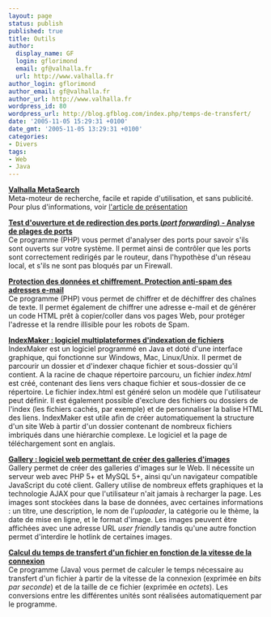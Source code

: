 ```yaml
---
layout: page
status: publish
published: true
title: Outils
author:
  display_name: GF
  login: gflorimond
  email: gf@valhalla.fr
  url: http://www.valhalla.fr
author_login: gflorimond
author_email: gf@valhalla.fr
author_url: http://www.valhalla.fr
wordpress_id: 80
wordpress_url: http://blog.gfblog.com/index.php/temps-de-transfert/
date: '2005-11-05 15:29:31 +0100'
date_gmt: '2005-11-05 13:29:31 +0100'
categories:
- Divers
tags:
- Web
- Java
---
```

<p><strong><a href="http://metasearch.valhalla.fr/">Valhalla MetaSearch</a></strong><br />Meta-moteur de recherche, facile et rapide d'utilisation, et sans publicité. Pour plus d'informations, voir <a href="http://www.valhalla.fr/2009/01/04/meta-recherche/">l'article de présentation</a></p>
<p><strong><a href="http://asgard.valhalla.fr/nat.php">Test d'ouverture et de redirection des ports (<i>port forwarding</i>) - Analyse de plages de ports</a></strong><br />
Ce programme (PHP) vous permet d'analyser des ports pour savoir s'ils sont ouverts sur votre système. Il permet ainsi de contrôler que les ports sont correctement redirigés par le routeur, dans l'hypothèse d'un réseau local, et s'ils ne sont pas bloqués par un Firewall.</p>
<p><strong><a href="http://asgard.valhalla.fr/rot.php">Protection des données et chiffrement. Protection anti-spam des adresses e-mail</a></strong><br />
Ce programme (PHP) vous permet de chiffrer et de déchiffrer des chaînes de texte. Il permet également de chiffrer une adresse e-mail et de générer un code HTML prêt à copier/coller dans vos pages Web, pour protéger l'adresse et la rendre illisible pour les robots de Spam.</p>
<p><strong><a href="http://asgard.valhalla.fr/indexmaker/">IndexMaker : logiciel multiplateformes d'indexation de fichiers</a></strong><br />
IndexMaker est un logiciel programmé en Java et doté d'une interface graphique, qui fonctionne sur Windows, Mac, Linux/Unix. Il permet de parcourir un dossier et d'indexer chaque fichier et sous-dossier qu'il contient. A la racine de chaque répertoire parcouru, un fichier <i>index.html</i> est créé, contenant des liens vers chaque fichier et sous-dossier de ce répertoire. Le fichier index.html est généré selon un modèle que l'utilisateur peut définir. Il est également possible d'exclure des fichiers ou dossiers de l'index (les fichiers cachés, par exemple) et de personnaliser la balise HTML des liens. IndexMaker est utile afin de créer automatiquement la structure d'un site Web à partir d'un dossier contenant de nombreux fichiers imbriqués dans une hiérarchie complexe. Le logiciel et la page de téléchargement sont en anglais.</p>
<p><strong><a href="http://asgard.valhalla.fr/gallery/">Gallery : logiciel web permettant de créer des galleries d'images</a></strong><br />
Gallery permet de créer des galleries d'images sur le Web. Il nécessite un serveur web avec PHP 5+ et MySQL 5+, ainsi qu'un navigateur compatible JavaScript du coté client. Gallery utilise de nombreux effets graphiques et la technologie AJAX pour que l'utilisateur n'ait jamais à recharger la page. Les images sont stockées dans la base de données, avec certaines informations : un titre, une description, le nom de l'<i>uploader</i>, la catégorie ou le thème, la date de mise en ligne, et le format d'image. Les images peuvent être affichées avec une adresse URL <i>user friendly</i> tandis qu'une autre fonction permet d'interdire le hotlink de certaines images.</p>
<p><strong><a href="http://asgard.valhalla.fr/transfert.html">Calcul du temps de transfert d'un fichier en fonction de la vitesse de la connexion</a></strong><br />
Ce programme (Java) vous permet de calculer le temps nécessaire au transfert d'un fichier à partir de la vitesse de la connexion (exprimée en <i>bits par seconde</i>) et de la taille de ce fichier (exprimée en <i>octets</i>). Les conversions entre les différentes unités sont réalisées automatiquement par le programme.</p>
